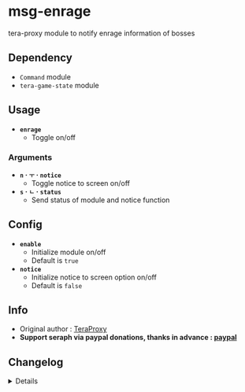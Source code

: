 # msg-enrage
tera-proxy module to notify enrage information of bosses

## Dependency
- `Command` module
- `tera-game-state` module

## Usage
- __`enrage`__
  - Toggle on/off
### Arguments
- __`n` · `ㅜ` · `notice`__
  - Toggle notice to screen on/off
- __`s` · `ㄴ` · `status`__
  - Send status of module and notice function

## Config
- __`enable`__
  - Initialize module on/off
  - Default is `true`
- __`notice`__
  - Initialize notice to screen option on/off
  - Default is `false`

## Info
- Original author : [TeraProxy](https://github.com/TeraProxy)
- **Support seraph via paypal donations, thanks in advance : [paypal](https://www.paypal.me/seraphinush)**

## Changelog
<details>

    1.12
    - Removed font color bloat
    - Added `tera-game-state` dependency
    1.11
    - Added auto-update support
    - Refactored config file
    -- Added `enable`
    -- Added `notice`
    1.10
    - Personalized code aesthetics
    1.00
    - Initial fork

</details>
